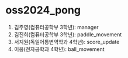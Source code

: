# oss2024_pong

1. 김주영(컴퓨터공학부 3학년): manager 
2. 김진희(컴퓨터공학부 3학년): paddle_movement
3. 서지원(독일어통변역학과 4학년): score_update
4. 이웅(전자공학과 4학년): ball_movement